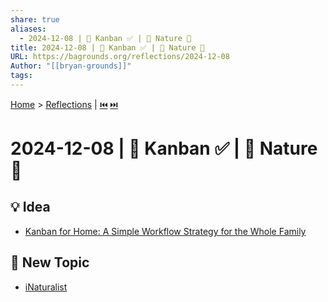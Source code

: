 ```yaml
---
share: true
aliases:
  - 2024-12-08 | 📌 Kanban ✅ | 🦋 Nature 👀
title: 2024-12-08 | 📌 Kanban ✅ | 🦋 Nature 👀
URL: https://bagrounds.org/reflections/2024-12-08
Author: "[[bryan-grounds]]"
tags: 
---
```

[Home](../index.md) > [Reflections](./index.md) | [⏮️](./2024-12-07.md) [⏭️](./2024-12-09.md)  
# 2024-12-08 | 📌 Kanban ✅ | 🦋 Nature 👀  
## 💡 Idea  
- [Kanban for Home: A Simple Workflow Strategy for the Whole Family](https://parentlightly.com/kanban-for-home)  
  
## 🌌 New Topic  
- [iNaturalist](../topics/inaturalist.md)